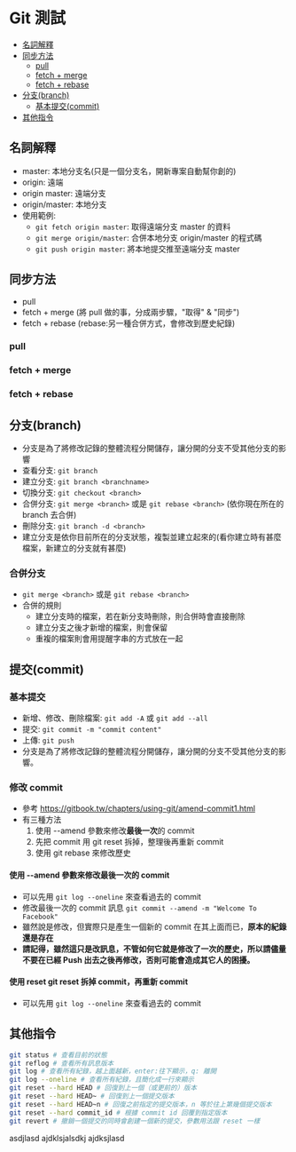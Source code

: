 # Git 測試

- <a href="#名詞解釋">名詞解釋</a>
- <a href="#同步方法">同步方法</a>
  - <a href="#pull">pull</a>
  - <a href="#fetch-merge">fetch + merge</a>
  - <a href="#fetch-rebase">fetch + rebase</a>
- <a href="#分支branch">分支(branch)</a>
  - <a href="#提交commit">基本提交(commit)</a>
- <a href="#其他指令">其他指令</a>

## 名詞解釋

- master: 本地分支名(只是一個分支名，開新專案自動幫你創的)
- origin: 遠端
- origin master: 遠端分支
- origin/master: 本地分支
- 使用範例:
  - `git fetch origin master`: 取得遠端分支 master 的資料
  - `git merge origin/master`: 合併本地分支 origin/master 的程式碼
  - `git push origin master`: 將本地提交推至遠端分支 master

## 同步方法

- pull
- fetch + merge (將 pull 做的事，分成兩步驟，"取得" & "同步")
- fetch + rebase (rebase:另一種合併方式，會修改到歷史紀錄)

### pull

### fetch + merge

### fetch + rebase

## 分支(branch)

- 分支是為了將修改記錄的整體流程分開儲存，讓分開的分支不受其他分支的影響
- 查看分支: `git branch`
- 建立分支: `git branch <branchname>`
- 切換分支: `git checkout <branch>`
- 合併分支: `git merge <branch>` 或是 `git rebase <branch>` (依你現在所在的 branch 去合併)
- 刪除分支: `git branch -d <branch>`
- 建立分支是依你目前所在的分支狀態，複製並建立起來的(看你建立時有甚麼檔案，新建立的分支就有甚麼)

### 合併分支

- `git merge <branch>` 或是 `git rebase <branch>`
- 合併的規則
  - 建立分支時的檔案，若在新分支時刪除，則合併時會直接刪除
  - 建立分支之後才新增的檔案，則會保留
  - 重複的檔案則會用提醒字串的方式放在一起

## 提交(commit)

### 基本提交

- 新增、修改、刪除檔案: `git add -A` 或 `git add --all`
- 提交: `git commit -m "commit content"`
- 上傳: `git push`
- 分支是為了將修改記錄的整體流程分開儲存，讓分開的分支不受其他分支的影響。

### 修改 commit

- 參考 https://gitbook.tw/chapters/using-git/amend-commit1.html
- 有三種方法
  1. 使用 --amend 參數來修改**最後一次**的 commit
  2. 先把 commit 用 git reset 拆掉，整理後再重新 commit
  3. 使用 git rebase 來修改歷史

#### 使用 --amend 參數來修改最後一次的 commit

- 可以先用 `git log --oneline` 來查看過去的 commit
- 修改最後一次的 commit 訊息 `git commit --amend -m "Welcome To Facebook"`
- 雖然說是修改，但實際只是產生一個新的 commit 在其上面而已，**原本的紀錄還是存在**
- **請記得，雖然這只是改訊息，不管如何它就是修改了一次的歷史，所以請儘量不要在已經 Push 出去之後再修改，否則可能會造成其它人的困擾。**

#### 使用 reset git reset 拆掉 commit，再重新 commit
- 可以先用 `git log --oneline` 來查看過去的 commit

#### 
## 其他指令

```sh
git status # 查看目前的狀態
git reflog # 查看所有訊息版本
git log # 查看所有紀錄，越上面越新，enter:往下顯示，q: 離開
git log --oneline # 查看所有紀錄，且簡化成一行來顯示
git reset --hard HEAD # 回復到上一個（或更前的）版本
git reset --hard HEAD~ # 回復到上一個提交版本
git reset --hard HEAD~n # 回復之前指定的提交版本，n 等於往上第幾個提交版本
git reset --hard commit_id # 根據 commit id 回覆到指定版本
git revert # 撤銷一個提交的同時會創建一個新的提交，參數用法跟 reset 一樣
```
asdjlasd
ajdklsjalsdkj
ajdksjlasd